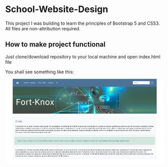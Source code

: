 # School-Website-Design
This project I was building to learn the principles of Bootstrap 5 and CSS3. All files are non-attribution required.

## How to make project functional 
Just clone/download repository to your local machine and open index.html file

You shall see something like this:

![example image](example.png)
